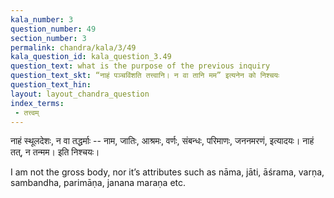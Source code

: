 ```yaml
---
kala_number: 3
question_number: 49
section_number: 3
permalink: chandra/kala/3/49
kala_question_id: kala_question_3.49
question_text: what is the purpose of the previous inquiry
question_text_skt: “नाहं पञ्चविंशति तत्त्वानि। न वा तानि मम” इत्यनेन को निश्चयः
question_text_hin: 
layout: layout_chandra_question
index_terms:
 - तत्त्वम्
---
```


<!-- skt-start -->
नाहं स्थूलदेशः, न वा तद्धर्माः -- नाम, जातिः, आश्रमः, वर्णः, संबन्धः, परिमाणः, जननमरणं, इत्यादयः। नाहं तत्, न तन्मम। इति निश्चयः।
<!-- skt-end -->

<!-- eng-start -->
I am not the gross body, nor it’s attributes such as nāma, jāti, āśrama, varṇa, sambandha, parimāṇa, janana maraṇa etc. 
<!-- eng-end -->
